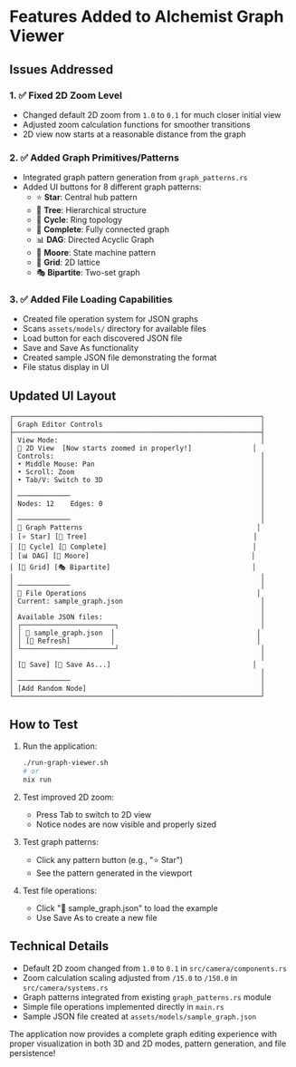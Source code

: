 # Features Added to Alchemist Graph Viewer

## Issues Addressed

### 1. ✅ Fixed 2D Zoom Level
- Changed default 2D zoom from `1.0` to `0.1` for much closer initial view
- Adjusted zoom calculation functions for smoother transitions
- 2D view now starts at a reasonable distance from the graph

### 2. ✅ Added Graph Primitives/Patterns
- Integrated graph pattern generation from `graph_patterns.rs`
- Added UI buttons for 8 different graph patterns:
  - ⭐ **Star**: Central hub pattern
  - 🌳 **Tree**: Hierarchical structure 
  - 🔄 **Cycle**: Ring topology
  - 🔗 **Complete**: Fully connected graph
  - 📊 **DAG**: Directed Acyclic Graph
  - 🤖 **Moore**: State machine pattern
  - 🔷 **Grid**: 2D lattice
  - 🎭 **Bipartite**: Two-set graph

### 3. ✅ Added File Loading Capabilities
- Created file operation system for JSON graphs
- Scans `assets/models/` directory for available files
- Load button for each discovered JSON file
- Save and Save As functionality
- Created sample JSON file demonstrating the format
- File status display in UI

## Updated UI Layout

```
┌─────────────────────────────────────────────────────────────┐
│ Graph Editor Controls                                       │
├─────────────────────────────────────────────────────────────┤
│ View Mode:                                                  │
│ 📄 2D View  [Now starts zoomed in properly!]               │
│ Controls:                                                   │
│ • Middle Mouse: Pan                                         │
│ • Scroll: Zoom                                              │
│ • Tab/V: Switch to 3D                                       │
│                                                             │
│ ─────────────                                               │
│ Nodes: 12    Edges: 0                                       │
│                                                             │
│ ─────────────                                               │
│ 📐 Graph Patterns                                           │
│ [⭐ Star] [🌳 Tree]                                         │
│ [🔄 Cycle] [🔗 Complete]                                    │
│ [📊 DAG] [🤖 Moore]                                        │
│ [🔷 Grid] [🎭 Bipartite]                                   │
│                                                             │
│ ─────────────                                               │
│ 📁 File Operations                                          │
│ Current: sample_graph.json                                  │
│                                                             │
│ Available JSON files:                                       │
│ ┌───────────────────────┐                                   │
│ │ 📂 sample_graph.json  │                                   │
│ │ [🔄 Refresh]          │                                   │
│ └───────────────────────┘                                   │
│                                                             │
│ [💾 Save] [💾 Save As...]                                   │
│                                                             │
│ ─────────────                                               │
│ [Add Random Node]                                           │
└─────────────────────────────────────────────────────────────┘
```

## How to Test

1. Run the application:
   ```bash
   ./run-graph-viewer.sh
   # or
   nix run
   ```

2. Test improved 2D zoom:
   - Press Tab to switch to 2D view
   - Notice nodes are now visible and properly sized

3. Test graph patterns:
   - Click any pattern button (e.g., "⭐ Star")
   - See the pattern generated in the viewport

4. Test file operations:
   - Click "📂 sample_graph.json" to load the example
   - Use Save As to create a new file

## Technical Details

- Default 2D zoom changed from `1.0` to `0.1` in `src/camera/components.rs`
- Zoom calculation scaling adjusted from `/15.0` to `/150.0` in `src/camera/systems.rs`
- Graph patterns integrated from existing `graph_patterns.rs` module
- Simple file operations implemented directly in `main.rs`
- Sample JSON file created at `assets/models/sample_graph.json`

The application now provides a complete graph editing experience with proper visualization in both 3D and 2D modes, pattern generation, and file persistence! 